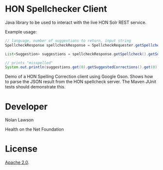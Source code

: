 HON Spellchecker Client
=========================

Java library to be used to interact with the live HON Solr REST service.

Example usage:

```java
// language, number of suggestions to return, input string
SpellcheckResponse spellcheckResponse = SpellcheckRequester.getSpellcheckResponse(SpellcheckDictionary.English, 1, "mispelled");

List<Suggestion> suggestions = spellcheckResponse.getSpellcheck().getSuggestions();

// prints "misspelled"
System.out.println(suggestions.get(0).getSuggestedCorrections().get(0).getWord();
```

Demo of a HON Spelling Correction client using Google Gson.  Shows how to parse the JSON result from the HON spellcheck server.  The Maven JUnit tests should demonstrate this.

Developer
=========

Nolan Lawson

Health on the Net Foundation

License
=========

[Apache 2.0][1].

[1]: http://www.apache.org/licenses/LICENSE-2.0.html
